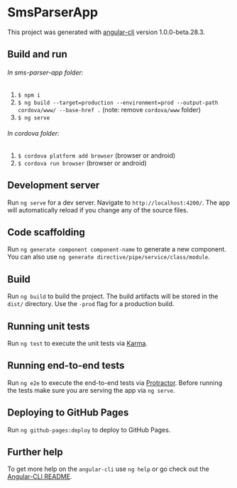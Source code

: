 # SmsParserApp

This project was generated with [angular-cli](https://github.com/angular/angular-cli) version 1.0.0-beta.28.3.

## Build and run

###### In sms-parser-app folder:
1. `$ npm i`
2. `$ ng build --target=production --environment=prod --output-path cordova/www/ --base-href .`   (note: remove `cordova/www` folder)
3. `$ ng serve`
###### In cordova folder:
1. `$ cordova platform add browser` (browser or android)
2. `$ cordova run browser` (browser or android)


## Development server
Run `ng serve` for a dev server. Navigate to `http://localhost:4200/`. The app will automatically reload if you change any of the source files.

## Code scaffolding

Run `ng generate component component-name` to generate a new component. You can also use `ng generate directive/pipe/service/class/module`.

## Build

Run `ng build` to build the project. The build artifacts will be stored in the `dist/` directory. Use the `-prod` flag for a production build.

## Running unit tests

Run `ng test` to execute the unit tests via [Karma](https://karma-runner.github.io).

## Running end-to-end tests

Run `ng e2e` to execute the end-to-end tests via [Protractor](http://www.protractortest.org/).
Before running the tests make sure you are serving the app via `ng serve`.

## Deploying to GitHub Pages

Run `ng github-pages:deploy` to deploy to GitHub Pages.

## Further help

To get more help on the `angular-cli` use `ng help` or go check out the [Angular-CLI README](https://github.com/angular/angular-cli/blob/master/README.md).
